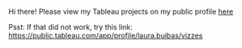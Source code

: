 Hi there! 
Please view my Tableau projects on my public profile [here](https://public.tableau.com/app/profile/laura.buibas/vizzes)




Psst: If that did not work, try this link: https://public.tableau.com/app/profile/laura.buibas/vizzes
